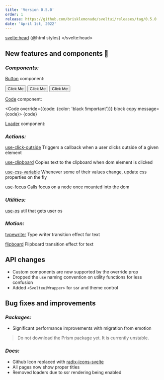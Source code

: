 ```yaml
---
title: 'Version 0.5.0'
order: 1
release: https://github.com/brisklemonade/sveltui/releases/tag/0.5.0
date: 'April 1st, 2022'
---
```


<script lang='ts'>
    import { Button, Loader, Code, Group } from '@svelteuidev/core'
    import { clickoutside, clipboard, cssvariable, focus } from '@svelteuidev/actions'
    import { flipboard, typewriter } from '@svelteuidev/motion'
    import { MinorHeading } from 'components'
 
    const code = `
        const a = 5
        const b = 3

        console.log(a + b)
    `
    const styles = `<style id='svelteui-inject-body' type='text/css'>.article>*:nth-child(3){margin-top:1rem!important;}<\/style>`;
</script>

<svelte:head>
{@html styles}
</svelte:head>

<MinorHeading />

## New features and components 🎉

### _Components:_

[Button](core/button) component:

<Group>
    <Button>Click Me</Button>
    <Button variant='gradient' gradient={{from: 'green', to: 'orange', deg: 45}}>Click Me</Button>
    <Button variant='gradient' compact uppercase>Click Me</Button>
</Group>

[Code](core/code) component:

<Code override={{code: {color: 'black !important'}}} block copy message={code}>
{code}
</Code>

[Loader](core/loader) component:

<Group>
    <Loader color='green' size='lg' variant='bars' />
    <Loader color='pink' size='lg' />
    <Loader size='lg' variant='dots' />
</Group>

### _Actions:_

[use-click-outside](actions/use-click-outside) Triggers a callback when a user clicks outside of a given element

[use-clipboard](actions/use-clipboard) Copies text to the clipboard when dom element is clicked

[use-css-variable](actions/use-css-variable) Whenever some of their values change, update css properties on the fly

[use-focus](actions/use-focus) Calls focus on a node once mounted into the dom

### _Utilities:_

[use-os](utilities/os) util that gets user os

### _Motion:_

[typewriter](motion/typewriter) Type writer transition effect for text

[flipboard](motion/flipboard) Flipboard transition effect for text

## API changes

- Custom components are now supported by the override prop
- Dropped the `use` naming convention on utility functions for less confusion
- Added `<SvelteuiWrapper>` for ssr and theme control

## Bug fixes and improvements

### _Packages:_

- Significant performance improvements with migration from emotion

> Do not download the Prism package yet. It is currently unstable.

### _Docs:_

- Github Icon replaced with [radix-icons-svelte](https://www.npmjs.com/package/radix-icons-svelte)
- All pages now show proper titles
- Removed loaders due to ssr rendering being enabled
